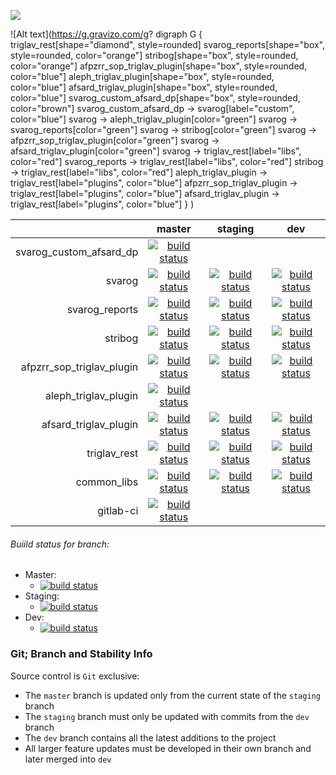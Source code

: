 ![](https://gitlab.prtech.mk/prtech/gitlab-ci/raw/master/img/PERUNTECH_PIPELINE.png)



![Alt text](https://g.gravizo.com/g?
  digraph G {
    triglav_rest[shape="diamond", style=rounded]
    svarog_reports[shape="box", style=rounded, color="orange"]
    stribog[shape="box", style=rounded, color="orange"]
    afpzrr_sop_triglav_plugin[shape="box", style=rounded, color="blue"]
    aleph_triglav_plugin[shape="box", style=rounded, color="blue"]
    afsard_triglav_plugin[shape="box", style=rounded, color="blue"]
    svarog_custom_afsard_dp[shape="box", style=rounded, color="brown"]
    svarog_custom_afsard_dp -> svarog[label="custom", color="blue"]
    svarog -> aleph_triglav_plugin[color="green"]
    svarog -> svarog_reports[color="green"]
    svarog -> stribog[color="green"]
    svarog -> afpzrr_sop_triglav_plugin[color="green"]
    svarog -> afsard_triglav_plugin[color="green"]
    svarog -> triglav_rest[label="libs", color="red"]
    svarog_reports -> triglav_rest[label="libs", color="red"]
    stribog -> triglav_rest[label="libs", color="red"]
    aleph_triglav_plugin -> triglav_rest[label="plugins", color="blue"]
    afpzrr_sop_triglav_plugin -> triglav_rest[label="plugins", color="blue"]
    afsard_triglav_plugin -> triglav_rest[label="plugins", color="blue"]
  }
)

|                          | master|staging| dev   |
|--:                       |:-:    |:-:    |:-:    |
|svarog_custom_afsard_dp   |[![build status](https://gitlab.prtech.mk/prtech/svarog_custom_afsard_dp/badges/master/build.svg)](https://gitlab.prtech.mk/prtech/svarog_custom_afsard_dp/commits/master)     | | |
|svarog                    |[![build status](https://gitlab.prtech.mk/prtech/svarog/badges/master/build.svg)](https://gitlab.prtech.mk/prtech/svarog/commits/master)                                       | [![build status](https://gitlab.prtech.mk/prtech/svarog/badges/staging/build.svg)](https://gitlab.prtech.mk/prtech/svarog/commits/staging)                                       | [![build status](https://gitlab.prtech.mk/prtech/svarog/badges/dev/build.svg)](https://gitlab.prtech.mk/prtech/svarog/commits/dev)                                       |
|svarog_reports            |[![build status](https://gitlab.prtech.mk/prtech/svarog_reports/badges/master/build.svg)](https://gitlab.prtech.mk/prtech/svarog_reports/commits/master)                       | [![build status](https://gitlab.prtech.mk/prtech/svarog_reports/badges/staging/build.svg)](https://gitlab.prtech.mk/prtech/svarog_reports/commits/staging)                       | [![build status](https://gitlab.prtech.mk/prtech/svarog_reports/badges/dev/build.svg)](https://gitlab.prtech.mk/prtech/svarog_reports/commits/dev)                       |
|stribog                   |[![build status](https://gitlab.prtech.mk/prtech/stribog/badges/master/build.svg)](https://gitlab.prtech.mk/prtech/stribog/commits/master)                                     | [![build status](https://gitlab.prtech.mk/prtech/stribog/badges/staging/build.svg)](https://gitlab.prtech.mk/prtech/stribog/commits/staging)                                     | [![build status](https://gitlab.prtech.mk/prtech/stribog/badges/dev/build.svg)](https://gitlab.prtech.mk/prtech/stribog/commits/dev)                                     |
|afpzrr_sop_triglav_plugin |[![build status](https://gitlab.prtech.mk/prtech/afpzrr_sop_triglav_plugin/badges/master/build.svg)](https://gitlab.prtech.mk/prtech/afpzrr_sop_triglav_plugin/commits/master) | [![build status](https://gitlab.prtech.mk/prtech/afpzrr_sop_triglav_plugin/badges/staging/build.svg)](https://gitlab.prtech.mk/prtech/afpzrr_sop_triglav_plugin/commits/staging) | [![build status](https://gitlab.prtech.mk/prtech/afpzrr_sop_triglav_plugin/badges/dev/build.svg)](https://gitlab.prtech.mk/prtech/afpzrr_sop_triglav_plugin/commits/dev) |
|aleph_triglav_plugin      |[![build status](https://gitlab.prtech.mk/prtech/aleph_triglav_plugin/badges/master/build.svg)](https://gitlab.prtech.mk/prtech/aleph_triglav_plugin/commits/master)           | | |
|afsard_triglav_plugin     |[![build status](https://gitlab.prtech.mk/prtech/afsard_triglav_plugin/badges/master/build.svg)](https://gitlab.prtech.mk/prtech/afsard_triglav_plugin/commits/master)         | [![build status](https://gitlab.prtech.mk/prtech/afsard_triglav_plugin/badges/staging/build.svg)](https://gitlab.prtech.mk/prtech/afsard_triglav_plugin/commits/staging)         | [![build status](https://gitlab.prtech.mk/prtech/afsard_triglav_plugin/badges/dev/build.svg)](https://gitlab.prtech.mk/prtech/afsard_triglav_plugin/commits/dev)         |
|triglav_rest              |[![build status](https://gitlab.prtech.mk/prtech/triglav_rest/badges/master/build.svg)](https://gitlab.prtech.mk/prtech/triglav_rest/commits/master)                           | [![build status](https://gitlab.prtech.mk/prtech/triglav_rest/badges/staging/build.svg)](https://gitlab.prtech.mk/prtech/triglav_rest/commits/staging)                           | [![build status](https://gitlab.prtech.mk/prtech/triglav_rest/badges/dev/build.svg)](https://gitlab.prtech.mk/prtech/triglav_rest/commits/dev)                           |
|common_libs               |[![build status](https://gitlab.prtech.mk/prtech/common_libs/badges/master/build.svg)](https://gitlab.prtech.mk/prtech/common_libs/commits/master)                             | [![build status](https://gitlab.prtech.mk/prtech/common_libs/badges/staging/build.svg)](https://gitlab.prtech.mk/prtech/common_libs/commits/staging)                             | [![build status](https://gitlab.prtech.mk/prtech/common_libs/badges/dev/build.svg)](https://gitlab.prtech.mk/prtech/common_libs/commits/dev)                             |
|gitlab-ci                 |[![build status](https://gitlab.prtech.mk/prtech/gitlab-ci/badges/master/build.svg)](https://gitlab.prtech.mk/prtech/gitlab-ci/commits/master)                                 | | |


###### Buiild status for branch:
 - Master:
   - [![build status](https://gitlab.prtech.mk/prtech/common_libs/badges/master/build.svg)](https://gitlab.prtech.mk/prtech/common_libs/commits/master)
 - Staging:
   - [![build status](https://gitlab.prtech.mk/prtech/common_libs/badges/staging/build.svg)](https://gitlab.prtech.mk/prtech/common_libs/commits/staging)
 - Dev:
   - [![build status](https://gitlab.prtech.mk/prtech/common_libs/badges/dev/build.svg)](https://gitlab.prtech.mk/prtech/common_libs/commits/dev)

### Git; Branch and Stability Info
Source control is `Git` exclusive:

* The `master` branch is updated only from the current state of the `staging` branch
* The `staging` branch must only be updated with commits from the `dev` branch
* The `dev` branch contains all the latest additions to the project
* All larger feature updates must be developed in their own branch and later merged into `dev`
